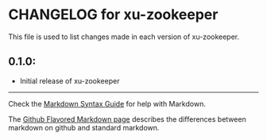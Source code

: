 # CHANGELOG for xu-zookeeper

This file is used to list changes made in each version of xu-zookeeper.

## 0.1.0:

* Initial release of xu-zookeeper

- - -
Check the [Markdown Syntax Guide](http://daringfireball.net/projects/markdown/syntax) for help with Markdown.

The [Github Flavored Markdown page](http://github.github.com/github-flavored-markdown/) describes the differences between markdown on github and standard markdown.
